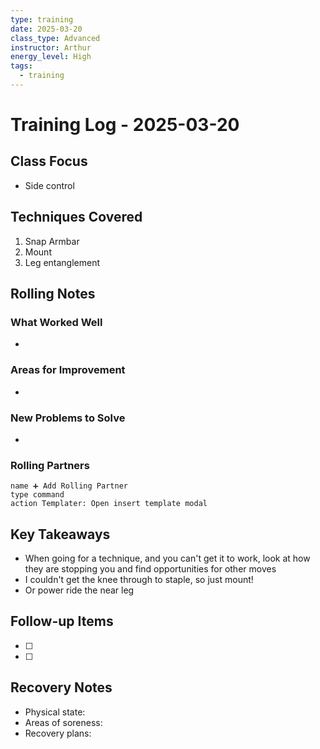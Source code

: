 ```yaml
---
type: training
date: 2025-03-20
class_type: Advanced
instructor: Arthur
energy_level: High
tags:
  - training
---
```


# Training Log - 2025-03-20

## Class Focus
- Side control

## Techniques Covered
1. Snap Armbar 
2. Mount
3. Leg entanglement

## Rolling Notes
### What Worked Well
- 

### Areas for Improvement
- 

### New Problems to Solve
- 

### Rolling Partners
```button
name ➕ Add Rolling Partner
type command
action Templater: Open insert template modal
```

## Key Takeaways
- When going for a technique, and you can't get it to work, look at how they are stopping you and find opportunities for other moves
- I couldn't get the knee through to staple, so just mount!
- Or power ride the near leg

## Follow-up Items
- [ ] 
- [ ] 

## Recovery Notes
- Physical state:
- Areas of soreness:
- Recovery plans: